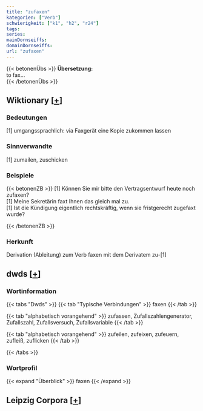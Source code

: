 ```yaml
---
title: "zufaxen"
kategorien: ["Verb"]
schwierigkeit: ["k1", "h2", "r24"]
tags:
series:
mainDornseiffs:
domainDornseiffs:
url: "zufaxen"
---
```


{{< betonenÜbs >}}
**Übersetzung:**  
to fax...  
{{< /betonenÜbs >}}

## Wiktionary [[+](https://de.wiktionary.org/wiki/zufaxen)]

### Bedeutungen
[1] umgangssprachlich: via Faxgerät eine Kopie zukommen lassen  

### Sinnverwandte
[1] zumailen, zuschicken  

### Beispiele
{{< betonenZB >}}
[1] Können Sie mir bitte den Vertragsentwurf heute noch zufaxen?  
[1] Meine Sekretärin faxt Ihnen das gleich mal zu.  
[1] Ist die Kündigung eigentlich rechtskräftig, wenn sie fristgerecht zugefaxt wurde?  

{{< /betonenZB >}}
### Herkunft
Derivation (Ableitung) zum Verb faxen mit dem Derivatem zu-[1]  



## dwds [[+](https://www.dwds.de/wb/zufaxen)]

### Wortinformation
{{< tabs "Dwds" >}}
{{< tab "Typische Verbindungen" >}}
faxen
{{< /tab >}}

{{< tab "alphabetisch vorangehend" >}}
zufassen, Zufallszahlengenerator, Zufallszahl, Zufallsversuch, Zufallsvariable
{{< /tab >}}

{{< tab "alphabetisch vorangehend" >}}
zufeilen, zufeixen, zufeuern, zufleiß, zuflicken
{{< /tab >}}

{{< /tabs >}}

### Wortprofil
{{< expand "Überblick" >}} faxen {{< /expand >}}

## Leipzig Corpora [[+](https://corpora.uni-leipzig.de/en/res?word=zufaxen&corpusId=deu_newscrawl-public_2018)]

